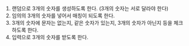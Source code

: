 1. 랜덤으로 3개의 숫자를 생성하도록 한다. (3개의 숫자는 서로 달라야 한다)
2. 임의의 3개의 숫자를 넣어서 매칭이 되도록 한다.
3. 3개의 숫자에 문자는 없는지, 같은 숫자가 있는지, 3개의 숫자가 아닌지 등을 체크 하도록 한다.
4. 입력으로 3개의 숫자를 받도록 한다.